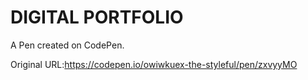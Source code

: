 # DIGITAL PORTFOLIO 

A Pen created on CodePen.

Original URL:https://codepen.io/owiwkuex-the-styleful/pen/zxvyyMO
